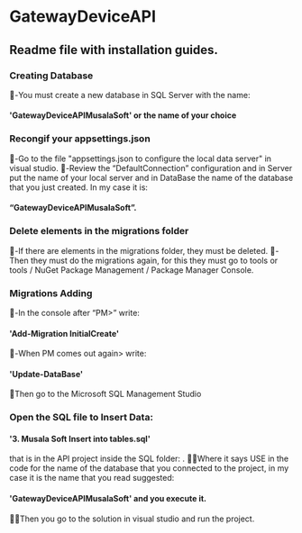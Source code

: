 # GatewayDeviceAPI
## Readme file with installation guides.

### Creating Database
-You must create a new database in SQL Server with the name:
#### 'GatewayDeviceAPIMusalaSoft' or the name of your choice

### Recongif your appsettings.json
-Go to the file "appsettings.json to configure the local data server" in visual studio.
-Review the “DefaultConnection” configuration and in Server put the name of your local server and in DataBase the name of the database that you just created. In my case it is:
#### “GatewayDeviceAPIMusalaSoft”.

### Delete elements in the migrations folder
-If there are elements in the migrations folder, they must be deleted.
-Then they must do the migrations again, for this they must go to tools or tools / NuGet Package Management / Package Manager Console.
 
### Migrations Adding
-In the console after “PM>” write: 
#### 'Add-Migration InitialCreate'
-When PM comes out again> write:
#### 'Update-DataBase'
Then go to the Microsoft SQL Management Studio

### Open the SQL file to Insert Data:
#### '3. Musala Soft Insert into tables.sql'
that is in the API project inside the SQL folder: .
Where it says USE in the code for the name of the database that you connected to the project, in my case it is 	the name that you read suggested: 
#### 'GatewayDeviceAPIMusalaSoft' and you execute it.
Then you go to the solution in visual studio and run the project.
